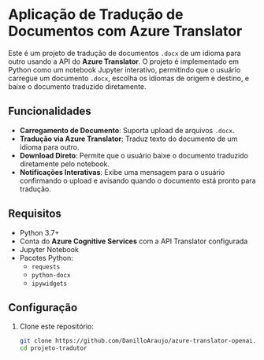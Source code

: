 # Aplicação de Tradução de Documentos com Azure Translator

Este é um projeto de tradução de documentos `.docx` de um idioma para outro usando a API do **Azure Translator**. O projeto é implementado em Python como um notebook Jupyter interativo, permitindo que o usuário carregue um documento `.docx`, escolha os idiomas de origem e destino, e baixe o documento traduzido diretamente.

## Funcionalidades

- **Carregamento de Documento**: Suporta upload de arquivos `.docx`.
- **Tradução via Azure Translator**: Traduz texto do documento de um idioma para outro.
- **Download Direto**: Permite que o usuário baixe o documento traduzido diretamente pelo notebook.
- **Notificações Interativas**: Exibe uma mensagem para o usuário confirmando o upload e avisando quando o documento está pronto para tradução.

## Requisitos

- Python 3.7+
- Conta do **Azure Cognitive Services** com a API Translator configurada
- Jupyter Notebook
- Pacotes Python:
  - `requests`
  - `python-docx`
  - `ipywidgets`

## Configuração

1. Clone este repositório:
   ```bash
   git clone https://github.com/DanilloAraujo/azure-translator-openai.git
   cd projeto-tradutor
